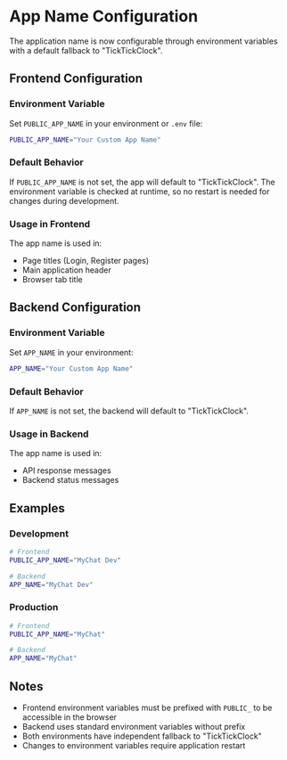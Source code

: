 # App Name Configuration

The application name is now configurable through environment variables with a default fallback to "TickTickClock".

## Frontend Configuration

### Environment Variable
Set `PUBLIC_APP_NAME` in your environment or `.env` file:

```bash
PUBLIC_APP_NAME="Your Custom App Name"
```

### Default Behavior
If `PUBLIC_APP_NAME` is not set, the app will default to "TickTickClock". The environment variable is checked at runtime, so no restart is needed for changes during development.

### Usage in Frontend
The app name is used in:
- Page titles (Login, Register pages)
- Main application header
- Browser tab title

## Backend Configuration

### Environment Variable
Set `APP_NAME` in your environment:

```bash
APP_NAME="Your Custom App Name"
```

### Default Behavior
If `APP_NAME` is not set, the backend will default to "TickTickClock".

### Usage in Backend
The app name is used in:
- API response messages
- Backend status messages

## Examples

### Development
```bash
# Frontend
PUBLIC_APP_NAME="MyChat Dev"

# Backend  
APP_NAME="MyChat Dev"
```

### Production
```bash
# Frontend
PUBLIC_APP_NAME="MyChat"

# Backend
APP_NAME="MyChat"
```

## Notes

- Frontend environment variables must be prefixed with `PUBLIC_` to be accessible in the browser
- Backend uses standard environment variables without prefix
- Both environments have independent fallback to "TickTickClock"
- Changes to environment variables require application restart